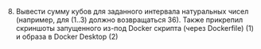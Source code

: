  8. Вывести сумму кубов для заданного интервала натуральных чисел (например, для (1..3) должно возвращаться 36).
 Также прикрепил скриншоты запущенного из-под Docker скрипта (через Dockerfile) (1) и образа в Docker Desktop (2)
